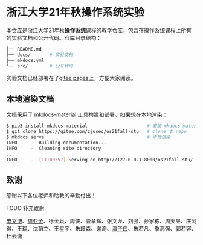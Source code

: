 # 浙江大学21年秋操作系统实验

本[仓库](https://gitee.com/zjusec/os21fall-stu)是浙江大学21年秋**操作系统**课程的教学仓库，包含在操作系统课程上所有的实验文档和公开代码。仓库目录结构：

```bash
├── README.md
├── docs/       # 实验文档   
├── mkdocs.yml
└── src/        # 公开代码
```

实验文档已经部署在了[gitee pages](https://zjusec.gitee.io/os21fall-stu/)上，方便大家阅读。


## 本地渲染文档

文档采用了 [mkdocs-material](https://squidfunk.github.io/mkdocs-material/) 工具构建和部署。如果想在本地渲染：

```bash
$ pip3 install mkdocs-material                      # 安装 mkdocs-material
$ git clone https://gitee.com/zjusec/os21fall-stu   # clone 本 repo
$ mkdocs serve                                      # 本地渲染
INFO     -  Building documentation...
INFO     -  Cleaning site directory
...
INFO     -  [11:00:57] Serving on http://127.0.0.1:8000/os21fall-stu/
```

## 致谢

感谢以下各位老师和助教的辛勤付出！

TODO 补充致谢

[申文博](https://wenboshen.org/)、[周亚金](https://yajin.org/)、徐金焱、周侠、管章辉、张文龙、刘强、孙家栋、周天昱、庄阿得、王琨、沈韬立、王星宇、朱璟森、谢洵、[潘子曰](https://ziyuepan.tech/)、朱若凡、季高强、郭若容、杜云潇


